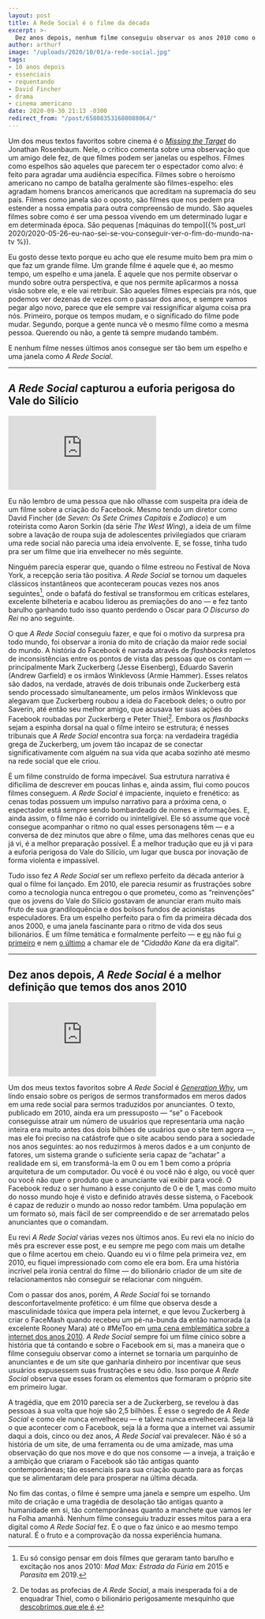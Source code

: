 ```yaml
---
layout: post
title: A Rede Social é o filme da década
excerpt: >-
  Dez anos depois, nenhum filme conseguiu observar os anos 2010 como o “Filme do Facebook”.
author: arthurf
image: "/uploads/2020/10/01/a-rede-social.jpg"
tags:
- 10 anos depois
- essenciais
- requentando
- David Fincher
- drama
- cinema americano
date: 2020-09-30 21:13 -0300
redirect_from: "/post/658083531680088064/"
---
```

Um dos meus textos favoritos sobre cinema é o [*Missing the Target*](https://www.jonathanrosenbaum.net/2018/02/missing-the-target/) do Jonathan Rosenbaum. Nele, o crítico comenta sobre uma observação que um amigo dele fez, de que filmes podem ser janelas ou espelhos. Filmes como espelhos são aqueles que parecem ter o espectador como alvo: é feito para agradar uma audiência específica. Filmes sobre o heroísmo americano no campo de batalha geralmente são filmes-espelho: eles agradam homens brancos americanos que acreditam na supremacia do seu país. Filmes como janela são o oposto, são filmes que nos pedem pra estender a nossa empatia para outra compreensão de mundo. São aqueles filmes sobre como é ser uma pessoa vivendo em um determinado lugar e em determinada época. São pequenas [máquinas do tempo]({% post_url 2020/2020-05-26-eu-nao-sei-se-vou-conseguir-ver-o-fim-do-mundo-na-tv %}).

Eu gosto desse texto porque eu acho que ele resume muito bem pra mim o que faz um grande filme. Um grande filme é aquele que é, ao mesmo tempo, um espelho e uma janela. É aquele que nos permite observar o mundo sobre outra perspectiva, e que nos permite aplicarmos a nossa visão sobre ele, e ele vai retribuir. São aqueles filmes especiais pra nós, que podemos ver dezenas de vezes com o passar dos anos, e sempre vamos pegar algo novo, parece que ele sempre vai ressignificar alguma coisa pra nós. Primeiro, porque os tempos mudam, e o significado do filme pode mudar. Segundo, porque a gente nunca vê o mesmo filme como a mesma pessoa. Querendo ou não, a gente tá sempre mudando também.

E nenhum filme nesses últimos anos consegue ser tão bem um espelho e uma janela como *A Rede Social*.

***

## *A Rede Social* capturou a euforia perigosa do Vale do Silício

<iframe class="full-width" src="https://www.youtube.com/embed/Qwo1S25s_4k" frameborder="0" allow="accelerometer; autoplay; clipboard-write; encrypted-media; gyroscope; picture-in-picture" allowfullscreen></iframe>

Eu não lembro de uma pessoa que não olhasse com suspeita pra ideia de um filme sobre a criação do Facebook. Mesmo tendo um diretor como David Fincher (de *Seven: Os Sete Crimes Capitais* e *Zodíaco*) e um roteirista como Aaron Sorkin (da série *The West Wing*), a ideia de um filme sobre a lavação de roupa suja de adolescentes privilegiados que criaram uma rede social não parecia uma ideia envolvente. E, se fosse, tinha tudo pra ser um filme que iria envelhecer no mês seguinte.

Ninguém parecia esperar que, quando o filme estreou no Festival de Nova York, a recepção seria tão positiva. *A Rede Social* se tornou um daqueles clássicos instantâneos que aconteceram poucas vezes nos anos seguintes[^1], onde o bafafá do festival se transformou em críticas estelares, excelente bilheteria e acabou liderou as premiações do ano — e fez tanto barulho ganhando tudo isso quanto perdendo o Oscar para *O Discurso do Rei* no ano seguinte.

O que *A Rede Social* conseguiu fazer, e que foi o motivo da surpresa pra todo mundo, foi observar a ironia do mito de criação da maior rede social do mundo. A história do Facebook é narrada através de *flashbacks* repletos de inconsistências entre os pontos de vista das pessoas que os contam — principalmente Mark Zuckerberg (Jesse Eisenberg), Eduardo Saverin (Andrew Garfield) e os irmãos Winklevoss (Armie Hammer). Esses relatos são dados, na verdade, através de dois tribunais onde Zuckerberg está sendo processado simultaneamente, um pelos irmãos Winklevoss que alegavam que Zuckerberg roubou a ideia do Facebook deles; o outro por Saverin, até então seu melhor amigo, que acusava ter suas ações do Facebook roubadas por Zuckerberg e Peter Thiel[^2]. Embora os *flashbacks* sejam a espinha dorsal na qual o filme inteiro se estrutura; é nesses tribunais que *A Rede Social* encontra sua força: na verdadeira tragédia grega de Zuckerberg, um jovem tão incapaz de se conectar significativamente com alguém na sua vida que acaba sozinho até mesmo na rede social que ele criou.

É um filme construído de forma impecável. Sua estrutura narrativa é dificílima de descrever em poucas linhas e, ainda assim, flui como poucos filmes conseguem. *A Rede Social* é impaciente, inquieto e frenético: as cenas todas possuem um impulso narrativo para a próxima cena, o espectador está sempre sendo bombardeado de nomes e informações. E, ainda assim, o filme não é corrido ou ininteligível. Ele só assume que você consegue acompanhar o ritmo no qual esses personagens têm — e a conversa de dez minutos que abre o filme, uma das melhores cenas que eu já vi, é a melhor preparação possível. É a melhor tradução que eu já vi para a euforia perigosa do Vale do Silício, um lugar que busca por inovação de forma violenta e impassível.

Tudo isso fez *A Rede Social* ser um reflexo perfeito da década anterior à qual o filme foi lançado. Em 2010, ele parecia resumir as frustrações sobre como a tecnologia nunca entregou o que prometeu, como as “reinvenções” que os jovens do Vale do Silício gostavam de anunciar eram muito mais fruto de sua grandiloquência e dos bolsos fundos de acionistas especuladores. Era um espelho perfeito para o fim da primeira década dos anos 2000, e uma janela fascinante para o ritmo de vida dos seus bilionários. É um filme temática e formalmente perfeito — e [eu](https://umfilmeumdia.wordpress.com/2013/01/08/a-rede-social-the-social-network-2010/) não fui [o primeiro](https://www.indiewire.com/2010/09/review-the-social-network-228005/) e nem [o último](https://youtu.be/bynULuoHi98) a chamar ele de “*Cidadão Kane* da era digital”.

***

## Dez anos depois, *A Rede Social* é a melhor definição que temos dos anos 2010

<iframe class="full-width" src="https://www.youtube.com/embed/1r4lKhiE794" frameborder="0" allow="accelerometer; autoplay; clipboard-write; encrypted-media; gyroscope; picture-in-picture" allowfullscreen></iframe>

Um dos meus textos favoritos sobre *A Rede Social* é [*Generation Why*](https://www.nybooks.com/articles/2010/11/25/generation-why/), um lindo ensaio sobre os perigos de sermos transformados em meros dados em uma rede social para sermos traduzidos por anunciantes. O texto, publicado em 2010, ainda era um pressuposto — “se” o Facebook conseguisse atrair um número de usuários que representaria uma nação inteira era muito antes dos dois bilhões de usuários que o site tem agora —, mas ele foi preciso na catástrofe que o site acabou sendo para a sociedade nos anos seguintes: ao nos reduzirmos à meros dados e a um conjunto de fatores, um sistema grande o suficiente seria capaz de “achatar” a realidade em si, em transformá-la em 0 ou em 1 bem como a própria arquitetura de um computador. Ou você é ou você não é algo, ou você quer ou você não quer o produto que o anunciante vai exibir para você. O Facebook reduz o ser humano à esse conjunto de 0 e de 1, mas como muito do nosso mundo hoje é visto e definido através desse sistema, o Facebook é capaz de reduzir o mundo ao nosso redor também. Uma população em um formato só, mais fácil de ser compreendido e de ser arrematado pelos anunciantes que o comandam.

Eu revi *A Rede Social* várias vezes nos últimos anos. Eu revi ela no início do mês pra escrever esse post, e eu sempre me pego com mais um detalhe que o filme acertou em cheio. Quando eu vi o filme pela primeira vez, em 2010, eu fiquei impressionado com como ele era bom. Era uma história incrível pela ironia central do filme — do bilionário criador de um site de relacionamentos não conseguir se relacionar com ninguém.

Com o passar dos anos, porém, *A Rede Social* foi se tornando desconfortavelmente profético: é um filme que observa desde a masculinidade tóxica que impera pela internet, e que levou Zuckerberg à criar o FaceMash quando recebeu um pé-na-bunda da então namorada (a excelente Rooney Mara) até o #MeToo em [uma cena emblemática sobre a internet dos anos 2010](https://youtu.be/a53wq2p4iXo). *A Rede Social* sempre foi um filme cínico sobre a história que tá contando e sobre o Facebook em si, mas a maneira que o filme conseguiu observar como a internet se tornaria um parquinho de anunciantes e de um site que ganharia dinheiro por incentivar que seus usuários expusessem suas frustrações e seu ódio. Isso porque *A Rede Social* observa que esses foram os elementos que formaram o próprio site em primeiro lugar.

A tragédia, que em 2010 parecia ser a de Zuckerberg, se revelou à das pessoas à sua volta que hoje são 2,5 bilhões. É esse o segredo de *A Rede Social* e como ele nunca envelheceu — e talvez nunca envelhecerá. Seja lá o que acontecer com o Facebook, seja lá a forma que a internet vai assumir daqui a dois, cinco ou dez anos, *A Rede Social* vai prevalecer. Não é só a história de um site, de uma ferramenta ou de uma amizade, mas uma observação do que nos move e do que nos consome — a inveja, a traição e a ambição que criaram o Facebook são tão antigas quanto contemporâneas; tão essenciais para sua criação quanto para as forças que se alimentaram dele para prosperar na última década.

No fim das contas, o filme é sempre uma janela e sempre um espelho. Um mito de criação e uma tragédia de desolação tão antigas quanto a humanidade em si, tão contemporâneas quanto a manchete que vamos ler na Folha amanhã. Nenhum filme conseguiu traduzir esses mitos para a era digital como *A Rede Social* fez. É o que o faz único e ao mesmo tempo natural. É o fruto e a comprovação da nossa experiência humana.

[^1]: Eu só consigo pensar em dois filmes que geraram tanto barulho e excitação nos anos 2010: *Mad Max: Estrada da Fúria* em 2015 e *Parasita* em 2019.
[^2]: De todas as profecias de *A Rede Social*, a mais inesperada foi a de enquadrar Thiel, como o bilionário perigosamente mesquinho que [descobrimos que ele é](https://www.theatlantic.com/business/archive/2018/02/hogan-thiel-gawker-trial/554132/).


